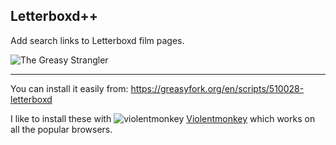 ## Letterboxd++

Add search links to Letterboxd film pages.

![The Greasy Strangler](https://github.com/user-attachments/assets/f5a82aea-8681-4926-9178-011a847e0530)


---

You can install it easily from: https://greasyfork.org/en/scripts/510028-letterboxd

I like to install these with ![violentmonkey](https://user-images.githubusercontent.com/118710/186048168-68d8b5c8-690e-4579-8642-c6cd1e5b8ced.png) [Violentmonkey](https://violentmonkey.github.io/) which works on all the popular browsers.
